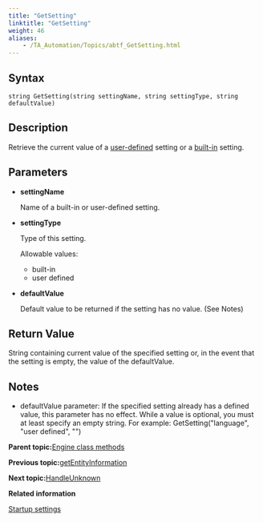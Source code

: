 ```yaml
--- 
title: "GetSetting"
linktitle: "GetSetting"
weight: 46
aliases: 
    - /TA_Automation/Topics/abtf_GetSetting.html
---
```


## Syntax

`string GetSetting(string settingName, string settingType, string defaultValue)`

## Description

Retrieve the current value of a [user-defined](/TA_Automation/Topics/aut_defining_user_defined_settings.html) setting or a [built-in](/TA_Automation/Topics/bis_Built_in_settings.html) setting.

## Parameters

-   **settingName**

    Name of a built-in or user-defined setting.

-   **settingType**

    Type of this setting.

    Allowable values:

    -   built-in
    -   user defined
-   **defaultValue**

    Default value to be returned if the setting has no value. \(See Notes\)


## Return Value

String containing current value of the specified setting or, in the event that the setting is empty, the value of the defaultValue.

## Notes

-   defaultValue parameter: If the specified setting already has a defined value, this parameter has no effect. While a value is optional, you must at least specify an empty string. For example: GetSetting\("language", "user defined", ""\)

**Parent topic:**[Engine class methods](/TA_Automation/Topics/abtf_Engine_classes.html)

**Previous topic:**[getEntityInformation](/TA_Automation/Topics/abtf_getEntityInformation.html)

**Next topic:**[HandleUnknown](/TA_Automation/Topics/abtf_HandleUnknown.html)

**Related information**  


[Startup settings](/TA_Automation/Topics/aut_startup_settings.html)

